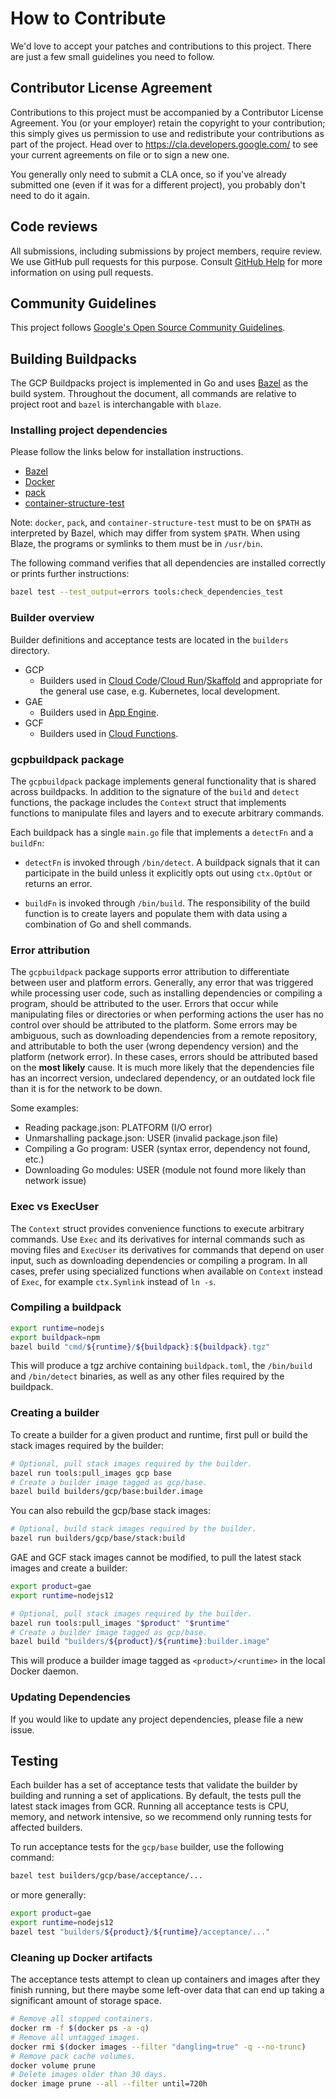 # How to Contribute

We'd love to accept your patches and contributions to this project. There are
just a few small guidelines you need to follow.

## Contributor License Agreement

Contributions to this project must be accompanied by a Contributor License
Agreement. You (or your employer) retain the copyright to your contribution;
this simply gives us permission to use and redistribute your contributions as
part of the project. Head over to <https://cla.developers.google.com/> to see
your current agreements on file or to sign a new one.

You generally only need to submit a CLA once, so if you've already submitted one
(even if it was for a different project), you probably don't need to do it
again.

## Code reviews

All submissions, including submissions by project members, require review. We
use GitHub pull requests for this purpose. Consult
[GitHub Help](https://help.github.com/articles/about-pull-requests/) for more
information on using pull requests.

## Community Guidelines

This project follows
[Google's Open Source Community Guidelines](https://opensource.google/conduct/).

## Building Buildpacks

The GCP Buildpacks project is implemented in Go and uses
[Bazel](https:bazel.build/) as the build system. Throughout the document, all
commands are relative to project root and `bazel` is interchangable
with `blaze`.

### Installing project dependencies

Please follow the links below for installation instructions.

* [Bazel](https:docs.bazel.build/versions/master/install.html)
* [Docker](https:store.docker.com/search?type=edition&offering=community)
* [pack](https:buildpacks.io/docs/install-pack/)
* [container-structure-test](https:github.com/GoogleContainerTools/container-structure-test#installation)

Note: `docker`, `pack`, and `container-structure-test` must to be on `$PATH`
as interpreted by Bazel, which may differ from system `$PATH`. When using
Blaze, the programs or symlinks to them must be in `/usr/bin`.

The following command verifies that all dependencies are installed correctly
or prints further instructions:

```bash
bazel test --test_output=errors tools:check_dependencies_test
```

### Builder overview

Builder definitions and acceptance tests are located in the `builders`
directory.

* GCP
  * Builders used in [Cloud Code](https://cloud.google.com/code)/[Cloud Run](https://cloud.google.com/run)/[Skaffold](https://github.com/GoogleContainerTools/skaffold)
    and appropriate for the general use case, e.g. Kubernetes, local development.
* GAE
  * Builders used in [App Engine](https://cloud.google.com/appengine).
* GCF
  * Builders used in [Cloud Functions](https://cloud.google.com/functions).

### gcpbuildpack package

The `gcpbuildpack` package implements general functionality that is shared
across buildpacks. In addition to the signature of the `build` and `detect`
functions, the package includes the `Context` struct that implements functions
to manipulate files and layers and to execute arbitrary commands.

Each buildpack has a single `main.go` file that implements a `detectFn` and
a `buildFn`:

* `detectFn` is invoked through `/bin/detect`.
  A buildpack signals that it can participate in the build unless it explicitly
  opts out using `ctx.OptOut` or returns an error.

* `buildFn` is invoked through `/bin/build`.
  The responsibility of the build function is to create layers and populate them
  with data using a combination of Go and shell commands.

### Error attribution

The `gcpbuildpack` package supports error attribution to differentiate between
user and platform errors. Generally, any error that was triggered while
processing user code, such as installing dependencies or compiling a program,
should be attributed to the user. Errors that occur while manipulating files or
directories or when performing actions the user has no control over should be
attributed to the platform. Some errors may be ambiguous, such as downloading
dependencies from a remote repository, and attributable to both the user
(wrong dependency version) and the platform (network error). In these cases,
errors should be attributed based on the **most likely** cause. It is much
more likely that the dependencies file has an incorrect version, undeclared
dependency, or an outdated lock file than it is for the network to be down.

Some examples:
* Reading package.json: PLATFORM (I/O error)
* Unmarshalling package.json: USER (invalid package.json file)
* Compiling a Go program: USER (syntax error, dependency not found, etc.)
* Downloading Go modules: USER (module not found more likely than network issue)

### Exec vs ExecUser

The `Context` struct provides convenience functions to execute arbitrary
commands. Use `Exec` and its derivatives for internal commands such as moving
files and `ExecUser` its derivatives for commands that depend on user input,
such as downloading dependencies or compiling a program. In all cases, prefer
using specialized functions when available on `Context` instead of `Exec`, for
example `ctx.Symlink` instead of `ln -s`.

### Compiling a buildpack

```bash
export runtime=nodejs
export buildpack=npm
bazel build "cmd/${runtime}/${buildpack}:${buildpack}.tgz"
```

This will produce a tgz archive containing `buildpack.toml`, the `/bin/build`
and `/bin/detect` binaries, as well as any other files required by the
buildpack.

### Creating a builder

To create a builder for a given product and runtime, first pull or build the
stack images required by the builder:

```bash
# Optional, pull stack images required by the builder.
bazel run tools:pull_images gcp base
# Create a builder image tagged as gcp/base.
bazel build builders/gcp/base:builder.image
```

You can also rebuild the gcp/base stack images:

```bash
# Optional, build stack images required by the builder.
bazel run builders/gcp/base/stack:build
```

GAE and GCF stack images cannot be modified, to pull the latest stack images
and create a builder:

```bash
export product=gae
export runtime=nodejs12

# Optional, pull stack images required by the builder.
bazel run tools:pull_images "$product" "$runtime"
# Create a builder image tagged as gcp/base.
bazel build "builders/${product}/${runtime}:builder.image"
```

This will produce a builder image tagged as `<product>/<runtime>` in the local
Docker daemon.

### Updating Dependencies

If you would like to update any project dependencies, please file a new issue.

## Testing

Each builder has a set of acceptance tests that validate the builder by
building and running a set of applications. By default, the tests pull the
latest stack images from GCR. Running all acceptance tests is CPU, memory,
and network intensive, so we recommend only running tests for affected builders.

To run acceptance tests for the `gcp/base` builder, use the following command:

```bash
bazel test builders/gcp/base/acceptance/...
```

or more generally:

```bash
export product=gae
export runtime=nodejs12
bazel test "builders/${product}/${runtime}/acceptance/..."
```

### Cleaning up Docker artifacts

The acceptance tests attempt to clean up containers and images after they
finish running, but there maybe some left-over data that can end up taking
a significant amount of storage space.

```bash
# Remove all stopped containers.
docker rm -f $(docker ps -a -q)
# Remove all untagged images.
docker rmi $(docker images --filter "dangling=true" -q --no-trunc)
# Remove pack cache volumes.
docker volume prune
# Delete images older than 30 days.
docker image prune --all --filter until=720h
```


